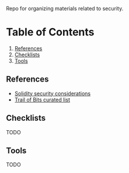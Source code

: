 Repo for organizing materials related to security.

# Table of Contents
 1. [References](#references)
 1. [Checklists](#checklists)
 1. [Tools](#tools)

## References
 - [Solidity security considerations](https://docs.soliditylang.org/en/v0.7.5/security-considerations.html)
 - [Trail of Bits curated list](https://github.com/crytic/awesome-ethereum-security)


## Checklists
TODO


## Tools
TODO